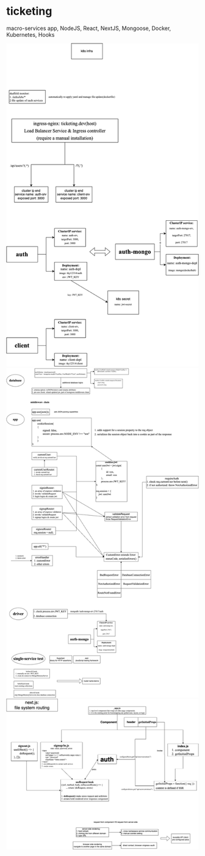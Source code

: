 # ticketing
macro-services app, NodeJS, React, NextJS, Mongoose, Docker, Kubernetes, Hooks

![Example Image](./ticketing-infra.png)
![Example Image](./ticketing-auth.png)
![Example Image](./ticketing-client.png)
